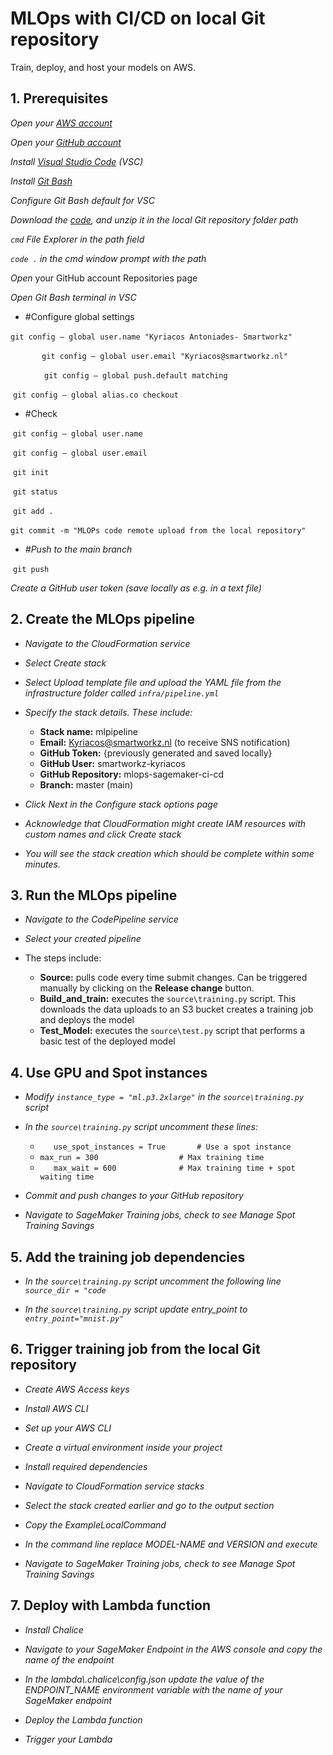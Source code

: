 # MLOps with CI/CD on local Git repository

Train, deploy, and host your models on AWS.

## 1. Prerequisites

*Open your [AWS account]()*

*Open your [GitHub account]()*

*Install [Visual Studio Code]() (VSC)*

*Install [Git Bash]()*

*Configure Git Bash default for VSC*

*Download the [code](), and unzip it in the local Git repository folder path*

*`cmd` File Explorer in the path field*

*`code .` in the cmd window prompt with the path*

*Open* your GitHub account Repositories page

*Open Git Bash terminal in VSC*

- #Configure global settings

​		`git config — global user.name "Kyriacos Antoniades- Smartworkz"`		

​		`		git config — global user.email "Kyriacos@smartworkz.nl"`

​		`		git config — global push.default matching`

​		`git config — global alias.co checkout`

- #Check

​		`git config — global user.name`

​		`git config — global user.email`

​		`git init`

​		`git status`

​		`git add .`

​		`git commit -m "MLOPs code remote upload from the local repository"`

- *#Push to the main branch*

​		`git push`

*Create a GitHub  user token (save locally as e.g. in a text file)*



## 2. Create the MLOps pipeline

- *Navigate to the CloudFormation service*



- *Select Create stack*



- *Select Upload template file and upload the YAML file from the infrastructure folder called `infra/pipeline.yml`*



- *Specify the stack details. These include:*
  - **Stack name:** mlpipeline
  - **Email:** Kyriacos@smartworkz.nl (to receive SNS notification)
  - **GitHub Token:** {previously generated and saved locally}
  - **GitHub User:** smartworkz-kyriacos
  - **GitHub Repository:** mlops-sagemaker-ci-cd
  - **Branch:** master (main)



- *Click Next in the Configure stack options page*



- *Acknowledge that CloudFormation might create IAM resources with custom names and click Create stack*



- *You will see the stack creation which should be complete within some minutes.*



## 3. Run the MLOps pipeline

- *Navigate to the CodePipeline service*



- *Select your created pipeline*



- The steps include: 
  - **Source:** pulls code every time submit changes. Can be triggered manually by clicking on the **Release change** button.
  - **Build_and_train:** executes the `source\training.py` script. This downloads the data uploads to an S3 bucket creates a training job and deploys the model
  - **Test_Model:** executes the `source\test.py`  script that performs a basic test of the deployed model



## 4. Use GPU and Spot instances

- *Modify `instance_type = "ml.p3.2xlarge"` in the `source\training.py` script*

- *In the `source\training.py` script uncomment these lines:*
  - ​	`	use_spot_instances = True		# Use a spot instance`
  - ​	`max_run = 300 					# Max training time`
  - ​	`	max_wait = 600 				# Max training time + spot waiting time`

- *Commit and push changes to your GitHub repository*

- *Navigate to SageMaker Training jobs, check to see Manage Spot Training Savings*



## 5. Add the training job dependencies

- *In the `source\training.py` script uncomment the following line `source_dir = "code`*

- *In the `source\training.py` script update entry_point to `entry_point="mnist.py"`*

## 6. Trigger training job from the local Git repository

- *Create AWS Access keys*

- *Install AWS CLI*

- *Set up your AWS CLI*

- *Create a virtual environment inside your project*

- *Install required dependencies*

- *Navigate to CloudFormation service stacks*

- *Select the stack created earlier and go to the output section*

- *Copy the ExampleLocalCommand*

- *In the command line replace MODEL-NAME and VERSION and execute* 

- *Navigate to SageMaker Training jobs, check to see Manage Spot Training Savings*

## 7. Deploy with Lambda function

- *Install Chalice*

- *Navigate to your SageMaker Endpoint in the AWS console and copy the name of the endpoint*

- *In the lambda\\.chalice\config.json update the value of the ENDPOINT_NAME environment variable with the name of your SageMaker endpoint*

- *Deploy the Lambda function*

- *Trigger your Lambda*

